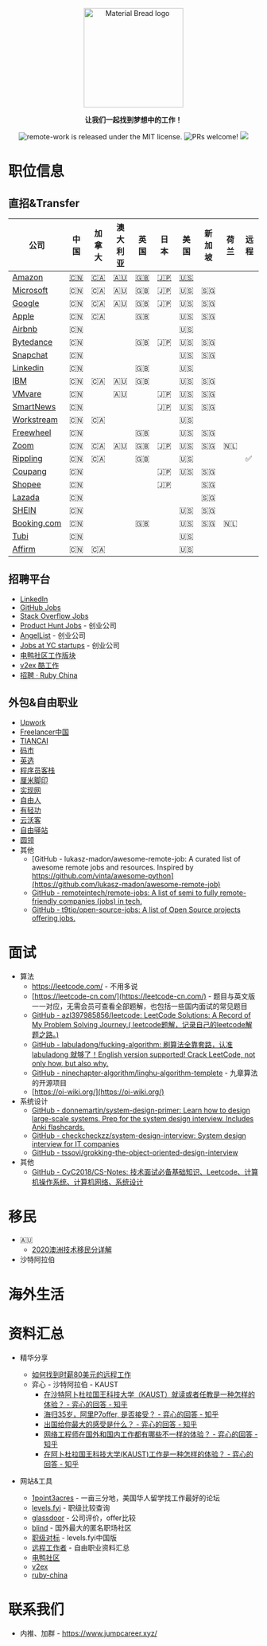 <p align="center">
  <img width="200" src="https://user-images.githubusercontent.com/104236542/166746999-23de3a50-30ad-4dc4-bbed-6ddcc9ddcd82.jpg" alt="Material Bread logo" align="center">
</p>

<p align="center">
  <b align="center" >让我们一起找到梦想中的工作！</b>
</p>
<p align="center">
  <a>
    <img src="https://img.shields.io/badge/license-MIT-blue.svg" alt="remote-work is released under the MIT license." />
  </a>
  <a>
    <img src="https://img.shields.io/badge/PRs-welcome-brightgreen.svg" alt="PRs welcome!" />
  </a>
  <a>
    <img src="https://img.shields.io/badge/license-CC--4.0--BY--NC--SA-lightgrey" />
  </a>
</p>

# 职位信息

## 直招&Transfer

| 公司                                                                                              | 中国                                                                                                                                                                | 加拿大                                                                                                                                                                | 澳大利亚                                                                                                                                                                  | 英国                                                                                                                                                             | 日本                                                                                                                                                                 | 美国                                                                                                                                                                 | 新加坡  | 荷兰   | 远程  | 其他                                                                                                                                                                 |
| ----------------------------------------------------------------------------------------------- | ----------------------------------------------------------------------------------------------------------------------------------------------------------------- | ------------------------------------------------------------------------------------------------------------------------------------------------------------------ | --------------------------------------------------------------------------------------------------------------------------------------------------------------------- | -------------------------------------------------------------------------------------------------------------------------------------------------------------- | ------------------------------------------------------------------------------------------------------------------------------------------------------------------ | ------------------------------------------------------------------------------------------------------------------------------------------------------------------ | ---- | ---- | --- | ------------------------------------------------------------------------------------------------------------------------------------------------------------------ |
| [Amazon](https://www.amazon.jobs/zh/)                                                           | [🇨🇳](https://www.amazon.jobs/zh/search?base_query=&loc_query=China&latitude=&longitude=&loc_group_id=&invalid_location=false&country=CHN&city=&region=&county=) | [🇨🇦](https://www.amazon.jobs/zh/search?base_query=&loc_query=Canada&latitude=&longitude=&loc_group_id=&invalid_location=false&country=CAN&city=&region=&county=) | [🇦🇺](https://www.amazon.jobs/zh/search?base_query=&loc_query=Australia&latitude=&longitude=&loc_group_id=&invalid_location=false&country=AUS&city=&region=&county=) | [🇬🇧](https://www.amazon.jobs/zh/search?base_query=&loc_query=UK&latitude=&longitude=&loc_group_id=&invalid_location=false&country=GBR&city=&region=&county=) | [🇯🇵](https://www.amazon.jobs/zh/search?base_query=&loc_query=Canada&latitude=&longitude=&loc_group_id=&invalid_location=false&country=JPN&city=&region=&county=) | [🇺🇸](https://www.amazon.jobs/zh/search?base_query=&loc_query=Canada&latitude=&longitude=&loc_group_id=&invalid_location=false&country=USA&city=&region=&county=) |      |      |     | [🇱🇺](https://www.amazon.jobs/zh/search?base_query=&loc_query=Canada&latitude=&longitude=&loc_group_id=&invalid_location=false&country=LUX&city=&region=&county=) |
| [Microsoft](https://careers.microsoft.com/professionals/us/en/search-results)                   | 🇨🇳                                                                                                                                                              | 🇨🇦                                                                                                                                                               | 🇦🇺                                                                                                                                                                  | 🇬🇧                                                                                                                                                           | 🇯🇵                                                                                                                                                               | 🇺🇸                                                                                                                                                               | 🇸🇬 |      |     |                                                                                                                                                                    |
| [Google](https://careers.google.com)                                                            | 🇨🇳                                                                                                                                                              | 🇨🇦                                                                                                                                                               | 🇦🇺                                                                                                                                                                  | 🇬🇧                                                                                                                                                           | 🇯🇵                                                                                                                                                               | 🇺🇸                                                                                                                                                               | 🇸🇬 |      |     |                                                                                                                                                                    |
| [Apple](https://www.apple.com/careers/choose-country-region.html)                               | 🇨🇳                                                                                                                                                              | 🇨🇦                                                                                                                                                               |                                                                                                                                                                       | 🇬🇧                                                                                                                                                           |                                                                                                                                                                    | 🇺🇸                                                                                                                                                               | 🇸🇬 |      |     |                                                                                                                                                                    |
| [Airbnb](https://careers.airbnb.com/positions/)                                                 | 🇨🇳                                                                                                                                                              |                                                                                                                                                                    |                                                                                                                                                                       |                                                                                                                                                                |                                                                                                                                                                    | 🇺🇸                                                                                                                                                               |      |      |     |                                                                                                                                                                    |
| [Bytedance](https://jobs.bytedance.com/en/footprint)                                            | 🇨🇳                                                                                                                                                              |                                                                                                                                                                    |                                                                                                                                                                       | 🇬🇧                                                                                                                                                           | 🇯🇵                                                                                                                                                               | 🇺🇸                                                                                                                                                               | 🇸🇬 |      |     |                                                                                                                                                                    |
| [Snapchat](https://snap.com/en-US/jobs)                                                         | 🇨🇳                                                                                                                                                              |                                                                                                                                                                    |                                                                                                                                                                       |                                                                                                                                                                |                                                                                                                                                                    | 🇺🇸                                                                                                                                                               | 🇸🇬 |      |     |                                                                                                                                                                    |
| [Linkedin](https://careers.linkedin.com/)                                                       | 🇨🇳                                                                                                                                                              |                                                                                                                                                                    |                                                                                                                                                                       | 🇬🇧                                                                                                                                                           |                                                                                                                                                                    | 🇺🇸                                                                                                                                                               |      |      |     | [🇮🇪](https://en.wikipedia.org/wiki/Ireland)                                                                                                                      |
| [IBM](https://www.ibm.com/employment/#jobs)                                                     | 🇨🇳                                                                                                                                                              | 🇨🇦                                                                                                                                                               | 🇦🇺                                                                                                                                                                  | 🇬🇧                                                                                                                                                           |                                                                                                                                                                    | 🇺🇸                                                                                                                                                               | 🇸🇬 |      |     |                                                                                                                                                                    |
| [VMvare](https://careers.vmware.com/main/)                                                      | 🇨🇳                                                                                                                                                              |                                                                                                                                                                    | 🇦🇺                                                                                                                                                                  |                                                                                                                                                                | 🇯🇵                                                                                                                                                               | 🇺🇸                                                                                                                                                               | 🇸🇬 |      |     |                                                                                                                                                                    |
| [SmartNews](https://careers.smartnews.com/jobs/)                                                | 🇨🇳                                                                                                                                                              |                                                                                                                                                                    |                                                                                                                                                                       |                                                                                                                                                                | 🇯🇵                                                                                                                                                               | 🇺🇸                                                                                                                                                               | 🇸🇬 |      |     |                                                                                                                                                                    |
| [Workstream](https://careers.workstream.us/)                                                    | 🇨🇳                                                                                                                                                              | 🇨🇦                                                                                                                                                               |                                                                                                                                                                       |                                                                                                                                                                |                                                                                                                                                                    | 🇺🇸                                                                                                                                                               |      |      |     |                                                                                                                                                                    |
| [Freewheel](https://comcast.jibeapply.com/main/jobs?keywords=freewheel&sortBy=relevance&page=1) | 🇨🇳                                                                                                                                                              |                                                                                                                                                                    |                                                                                                                                                                       | 🇬🇧                                                                                                                                                           |                                                                                                                                                                    | 🇺🇸                                                                                                                                                               | 🇸🇬 |      |     |                                                                                                                                                                    |
| [Zoom](https://careers.zoom.us/jobs/search?page=1&query=)                                       | 🇨🇳                                                                                                                                                              | 🇨🇦                                                                                                                                                               | 🇦🇺                                                                                                                                                                  | 🇬🇧                                                                                                                                                           | 🇯🇵                                                                                                                                                               | 🇺🇸                                                                                                                                                               | 🇸🇬 | 🇳🇱 |     |                                                                                                                                                                    |
| [Rippling](https://www.rippling.com/careers/open-roles)                                         | 🇨🇳                                                                                                                                                              | 🇨🇦                                                                                                                                                               |                                                                                                                                                                       | 🇬🇧                                                                                                                                                           |                                                                                                                                                                    | 🇺🇸                                                                                                                                                               |      |      | ✅   |                                                                                                                                                                    |
| [Coupang](https://www.coupang.jobs/en/jobs/)                                                    | 🇨🇳                                                                                                                                                              |                                                                                                                                                                    |                                                                                                                                                                       |                                                                                                                                                                | 🇯🇵                                                                                                                                                               | 🇺🇸                                                                                                                                                               | 🇸🇬 |      |     | 🇰🇷                                                                                                                                                               |
| [Shopee](https://careers.shopee.sg/jobs)                                                        | 🇨🇳                                                                                                                                                              |                                                                                                                                                                    |                                                                                                                                                                       |                                                                                                                                                                | 🇯🇵                                                                                                                                                               |                                                                                                                                                                    | 🇸🇬 |      |     | 🇰🇷                                                                                                                                                               |
| [Lazada](https://www.lazada.com/en/careers/job-search/?category=)                               | 🇨🇳                                                                                                                                                              |                                                                                                                                                                    |                                                                                                                                                                       |                                                                                                                                                                |                                                                                                                                                                    |                                                                                                                                                                    | 🇸🇬 |      |     |                                                                                                                                                                    |
| [SHEIN](https://talent.sheincorp.cn/#/)                                                         | 🇨🇳                                                                                                                                                              |                                                                                                                                                                    |                                                                                                                                                                       |                                                                                                                                                                |                                                                                                                                                                    | 🇺🇸                                                                                                                                                               | 🇸🇬 |      |     |                                                                                                                                                                    |
| [Booking.com](https://jobs.booking.com/careers)                                                 | 🇨🇳                                                                                                                                                              |                                                                                                                                                                    |                                                                                                                                                                       | 🇬🇧                                                                                                                                                           |                                                                                                                                                                    | 🇺🇸                                                                                                                                                               | 🇸🇬 | 🇳🇱 |     |                                                                                                                                                                    |
| [Tubi](https://corporate.tubitv.com/company/careers/)                                           | 🇨🇳                                                                                                                                                              |                                                                                                                                                                    |                                                                                                                                                                       |                                                                                                                                                                |                                                                                                                                                                    | 🇺🇸                                                                                                                                                               |      |      |     |                                                                                                                                                                    |
| [Affirm](https://www.affirm.com/careers#openings)                                               | 🇨🇳                                                                                                                                                              | 🇨🇦                                                                                                                                                               |                                                                                                                                                                       |                                                                                                                                                                |                                                                                                                                                                    | 🇺🇸                                                                                                                                                               |      |      |     |                                                                                                                                                                    |

## 招聘平台

- [LinkedIn](https://www.linkedin.com/)
- [GitHub Jobs](https://jobs.github.com/)
- [Stack Overflow Jobs](https://stackoverflow.com/jobs)
- [Product Hunt Jobs](https://www.producthunt.com/jobs) - 创业公司
- [AngelList](https://angel.co/) - 创业公司
- [Jobs at YC startups](https://news.ycombinator.com/jobs) - 创业公司
- [电鸭社区工作版块](https://eleduck.com/categories/22)
- [v2ex 酷工作](https://www.v2ex.com/?tab=jobs)
- [招聘 · Ruby China](https://ruby-china.org/jobs)

## 外包&自由职业

- [Upwork](https://www.upwork.com/)
- [Freelancer中国](https://www.freelancer.cn/)  
- [TIANCAI](https://tiancai.pro/)  
- [码市](https://mart.coding.net/)  
- [英选](https://www.yingxuan.io/)  
- [程序员客栈](https://www.proginn.com/)  
- [厘米脚印](http://www.limijiaoyin.com/)  
- [实现网](http://shixian.com/)  
- [自由人](http://www.freemancn.com/)  
- [有轻功](http://www.youqinggong.com/)  
- [云沃客](https://www.clouderwork.com/)  
- [自由驿站](https://ziyouyizhan.com/)  
- [圆领](https://www.yuanling.com/)  
- 其他
  - [GitHub - lukasz-madon/awesome-remote-job: A curated list of awesome remote jobs and resources. Inspired by https://github.com/vinta/awesome-python](https://github.com/lukasz-madon/awesome-remote-job)
  - [GitHub - remoteintech/remote-jobs: A list of semi to fully remote-friendly companies (jobs) in tech.](https://github.com/remoteintech/remote-jobs)
  - [GitHub - t9tio/open-source-jobs: A list of Open Source projects offering jobs.](https://github.com/t9tio/open-source-jobs)

# 面试

* 算法
  * https://leetcode.com/ - 不用多说
  * [https://leetcode-cn.com/](https://leetcode-cn.com/) - 题目与英文版一一对应，无需会员可查看全部题解，也包括一些国内面试的常见题目
  * [GitHub - azl397985856/leetcode: LeetCode Solutions: A Record of My Problem Solving Journey.( leetcode题解，记录自己的leetcode解题之路。)](https://github.com/azl397985856/leetcode)
  * [GitHub - labuladong/fucking-algorithm: 刷算法全靠套路，认准 labuladong 就够了！English version supported! Crack LeetCode, not only how, but also why.](https://github.com/labuladong/fucking-algorithm)
  * [GitHub - ninechapter-algorithm/linghu-algorithm-templete](https://github.com/ninechapter-algorithm/linghu-algorithm-templete) - 九章算法的开源项目
  * [https://oi-wiki.org/](https://oi-wiki.org/)
* 系统设计
  * [GitHub - donnemartin/system-design-primer: Learn how to design large-scale systems. Prep for the system design interview. Includes Anki flashcards.](https://github.com/donnemartin/system-design-primer)
  * [GitHub - checkcheckzz/system-design-interview: System design interview for IT companies](https://github.com/checkcheckzz/system-design-interview)
  * [GitHub - tssovi/grokking-the-object-oriented-design-interview](https://github.com/tssovi/grokking-the-object-oriented-design-interview)
* 其他
  * [GitHub - CyC2018/CS-Notes: 技术面试必备基础知识、Leetcode、计算机操作系统、计算机网络、系统设计](https://github.com/CyC2018/CS-Notes)

# 移民

- 🇦🇺
  - [2020澳洲技术移民分详解](https://zhuanlan.zhihu.com/p/39336962)
- 沙特阿拉伯

# 海外生活

# 资料汇总

- 精华分享
  
  - [如何找到时薪80美元的远程工作](https://geekplux.com/posts/how-to-get-jobs-pay-80-dollars-per-hour-1)
  - 弈心 - 沙特阿拉伯 - KAUST
    - [在沙特阿卜杜拉国王科技大学（KAUST）就读或者任教是一种怎样的体验？ - 弈心的回答 - 知乎](https://www.zhihu.com/question/33274986/answer/188049916)
    - [海归35岁，阿里P7offer, 是否接受？ - 弈心的回答 - 知乎](https://www.zhihu.com/question/397605632/answer/2424524835)
    - [出国给你最大的感受是什么？ - 弈心的回答 - 知乎](https://www.zhihu.com/question/30215562/answer/2153979578)
    - [网络工程师在国外和国内工作都有哪些不一样的体验？ - 弈心的回答 - 知乎](https://www.zhihu.com/question/339990110/answer/1546431425)
    - [在阿卜杜拉国王科技大学(KAUST)工作是一种怎样的体验？ - 弈心的回答 - 知乎](https://www.zhihu.com/question/319635794/answer/647707571)

- 网站&工具
  
  - [1point3acres](https://www.1point3acres.com/) - 一亩三分地，美国华人留学找工作最好的论坛
  - [levels.fyi](https://www.levels.fyi/) - 职级比较查询
  - [glassdoor](https://www.glassdoor.com/) - 公司评价，offer比较
  - [blind](https://www.teamblind.com/) - 国外最大的匿名职场社区
  - [职级对标](https://duibiao.info/) - levels.fyi中国版
  - [远程工作者](https://www.yuque.com/greatghoul/remote) - 自由职业资料汇总
  - [电鸭社区](https://eleduck.com/)
  - [v2ex ](https://www.v2ex.com/)
  - [ruby-china](https://ruby-china.org)

# 联系我们

- 内推、加群 - https://www.jumpcareer.xyz/
